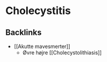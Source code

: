 # Cholecystitis

## Backlinks
* [[Akutte mavesmerter]]
	* Øvre højre
	[[Cholecystolithiasis]]

<!-- {BearID:150B4CCB-0296-49E3-B94D-B680C34C07BB-86299-0001361844FED59A} -->
